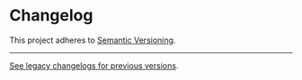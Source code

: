 # Changelog

This project adheres to [Semantic Versioning](https://semver.org/spec/v2.0.0.html).

---

[See legacy changelogs for previous versions](https://github.com/woocommerce/woocommerce/blob/77ccfc56ca5680f3bc1496d8b2f93befa28e1483/packages/js/e2e-utils/CHANGELOG.md).
